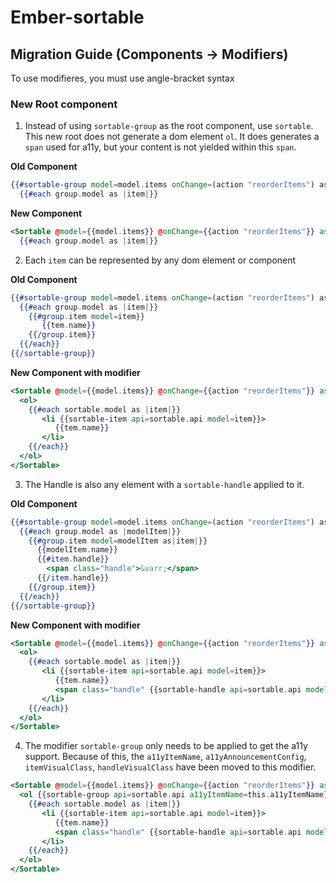 # Ember-sortable

## Migration Guide (Components -> Modifiers)

To use modifieres, you must use angle-bracket syntax

### New Root component
1. Instead of using `sortable-group` as the root component, use `sortable`. This new root does not
generate a dom element `ol`. It does generates a `span` used for a11y, but your
content is not yielded within this `span`.

**Old Component**
```hbs
{{#sortable-group model=model.items onChange=(action "reorderItems") as |group|}}
  {{#each group.model as |item|}}
```
**New Component**
```hbs
<Sortable @model={{model.items}} @onChange={{action "reorderItems"}} as |group|>
  {{#each group.model as |item|}}
```

2. Each `item` can be represented by any dom element or component

**Old Component**
```hbs
{{#sortable-group model=model.items onChange=(action "reorderItems") as |group|}}
  {{#each group.model as |item|}}
    {{#group.item model=item}}
       {{tem.name}}
    {{/group.item}}
  {{/each}}
{{/sortable-group}}
```

**New Component with modifier**
```hbs
<Sortable @model={{model.items}} @onChange={{action "reorderItems"}} as |sortable|>
  <ol>
    {{#each sortable.model as |item|}}
       <li {{sortable-item api=sortable.api model=item}}>
          {{tem.name}}
       </li>
    {{/each}}
  </ol>
</Sortable>
```

3. The Handle is also any element with a `sortable-handle` applied to it.

**Old Component**
```hbs
{{#sortable-group model=model.items onChange=(action "reorderItems") as |group|}}
  {{#each group.model as |modelItem|}}
    {{#group.item model=modelItem as|item|}}
      {{modelItem.name}}
      {{#item.handle}}
        <span class="handle">&varr;</span>
      {{/item.handle}}
    {{/group.item}}
  {{/each}}
{{/sortable-group}}
```

**New Component with modifier**
```hbs
<Sortable @model={{model.items}} @onChange={{action "reorderItems"}} as |sortable|>
  <ol>
    {{#each sortable.model as |item|}}
       <li {{sortable-item api=sortable.api model=item}}>
          {{tem.name}}
          <span class="handle" {{sortable-handle api=sortable.api model=item}}>&varr;</span>
       </li>
    {{/each}}
  </ol>
</Sortable>
```

4. The modifier `sortable-group` only needs to be applied to get the a11y support. Because of this, the 
`a11yItemName`, `a11yAnnouncementConfig`, `itemVisualClass`, `handleVisualClass` have been moved to this
modifier.

```hbs
<Sortable @model={{model.items}} @onChange={{action "reorderItems"}} as |sortable|>
  <ol {{sortable-group api=sortable.api a11yItemName=this.a11yItemName}}>
    {{#each sortable.model as |item|}}
       <li {{sortable-item api=sortable.api model=item}}>
          {{tem.name}}
          <span class="handle" {{sortable-handle api=sortable.api model=item}}>&varr;</span>
       </li>
    {{/each}}
  </ol>
</Sortable>
```

